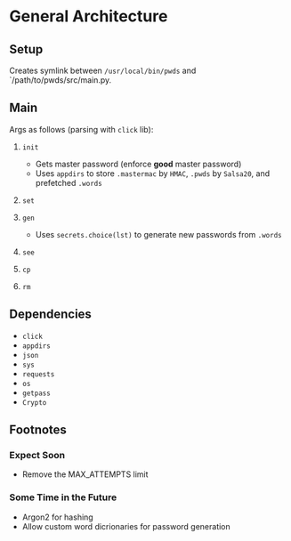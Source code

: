 # General Architecture



## Setup

Creates symlink between `/usr/local/bin/pwds` and `/path/to/pwds/src/main.py.



## Main

Args as follows (parsing with `click` lib):
1. `init`
    - Gets master password (enforce **good** master password)
    - Uses `appdirs` to store `.mastermac` by `HMAC`, 
      `.pwds` by `Salsa20`, and prefetched `.words`

2. `set`
3. `gen`
    - Uses `secrets.choice(lst)` to generate new passwords from `.words`
4. `see`
5. `cp`
6. `rm`



## Dependencies

- `click`
- `appdirs`
- `json`
- `sys`
- `requests`
- `os`
- `getpass`
- `Crypto`



## Footnotes


### Expect Soon

- Remove the MAX_ATTEMPTS limit


### Some Time in the Future

- Argon2 for hashing
- Allow custom word dicrionaries for password generation
